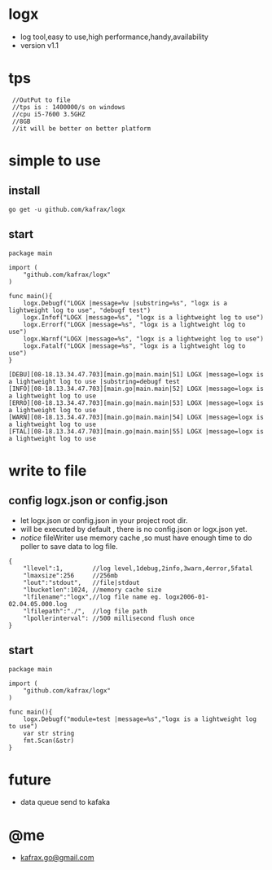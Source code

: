 # logx
 - log tool,easy to use,high performance,handy,availability
 - version v1.1
# tps
```
 //OutPut to file
 //tps is : 1400000/s on windows
 //cpu i5-7600 3.5GHZ
 //8GB
 //it will be better on better platform
```
# simple to use
## install

```
go get -u github.com/kafrax/logx
```
## start
```
package main

import (
    "github.com/kafrax/logx"
)

func main(){
    logx.Debugf("LOGX |message=%v |substring=%s", "logx is a lightweight log to use", "debugf test")
    logx.Infof("LOGX |message=%s", "logx is a lightweight log to use")
    logx.Errorf("LOGX |message=%s", "logx is a lightweight log to use")
    logx.Warnf("LOGX |message=%s", "logx is a lightweight log to use")
    logx.Fatalf("LOGX |message=%s", "logx is a lightweight log to use")
}
```
```
[DEBU][08-18.13.34.47.703][main.go|main.main|51] LOGX |message=logx is a lightweight log to use |substring=debugf test
[INFO][08-18.13.34.47.703][main.go|main.main|52] LOGX |message=logx is a lightweight log to use
[ERRO][08-18.13.34.47.703][main.go|main.main|53] LOGX |message=logx is a lightweight log to use
[WARN][08-18.13.34.47.703][main.go|main.main|54] LOGX |message=logx is a lightweight log to use
[FTAL][08-18.13.34.47.703][main.go|main.main|55] LOGX |message=logx is a lightweight log to use
```

#  write to file
## config logx.json or config.json
- let logx.json  or config.json in your project root dir.
- will be executed by default , there is no config.json or logx.json yet.
- *notice* fileWriter use memory cache ,so must have enough time to do poller to save data to log file.
```
{
    "llevel":1,        //log level,1debug,2info,3warn,4error,5fatal
    "lmaxsize":256     //256mb
    "lout":"stdout",   //file|stdout
    "lbucketlen":1024, //memory cache size
    "lfilename":"logx",//log file name eg. logx2006-01-02.04.05.000.log
    "lfilepath":"./",  //log file path
    "lpollerinterval": //500 millisecond flush once
}
```
## start
```
package main

import (
    "github.com/kafrax/logx"
)

func main(){
    logx.Debugf("module=test |message=%s","logx is a lightweight log to use")
    var str string
    fmt.Scan(&str)
}
```

# future
 - data queue send to kafaka

# @me
 - kafrax.go@gmail.com